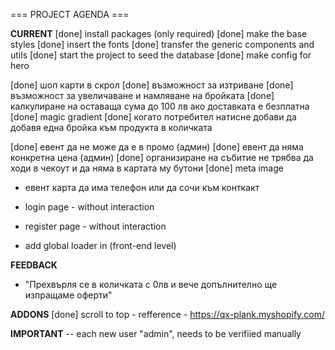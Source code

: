 === PROJECT AGENDA ===

**CURRENT**
[done] install packages (only required)
[done] make the base styles
[done] insert the fonts
[done] transfer the generic components and utils
[done] start the project to seed the database
[done] make config for hero

[done] шоп карти в скрол
[done] възможност за изтриване
[done] възможност за увеличаване и намляване на бройката
[done] калкулиране на оставаща сума до 100 лв ако доставката е безплатна
[done] magic gradient
[done] когато потребител натисне добави да добавя една бройка към продукта в количката

[done] евент да не може да е в промо (админ)
[done] евент да няма конкретна цена (админ)
[done] организиране на събитие не трябва да ходи в чекоут и да няма в картата му бутони
[done] meta image

- евент карта да има телефон или да сочи към конткакт
- login page - without interaction
- register page - without interaction

- add global loader in (front-end level)

**FEEDBACK**

- "Прехвърля се в количката с 0лв и вече допълнително ще изпращаме оферти"

**ADDONS**
[done] scroll to top - refference - https://qx-plank.myshopify.com/

**IMPORTANT**
-- each new user "admin", needs to be verifiied manually
